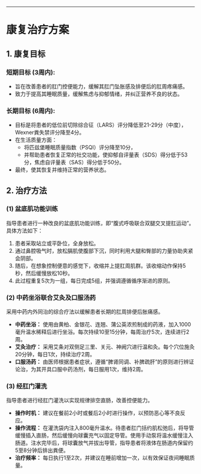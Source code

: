***

# **康复治疗方案**

## **1. 康复目标**

### **短期目标 (3周内):**
* 旨在改善患者的肛门控便能力，缓解其肛门坠胀感及排便后的肛周疼痛感。
* 致力于提高其睡眠质量，缓解焦虑与抑郁情绪，并纠正营养不良的状态。

### **长期目标 (6周内):**
* 目标是将患者的低位前切除综合征（LARS）评分降低至21-29分（中度），Wexner粪失禁评分降至4分。
* 在生活质量方面：
  * 将匹兹堡睡眠质量指数（PSQI）评分降至10分，
  * 并帮助患者恢复正常的社交功能，使抑郁自评量表（SDS）得分低于53分，焦虑自评量表（SAS）得分低于50分。
* 最终，使其恢复并维持正常的营养状态。

## **2. 治疗方法**

### **(1) 盆底肌功能训练**
指导患者进行一种改良的盆底肌功能训练，即“腹式呼吸联合双腿交叉提肛运动”。具体方法如下：
1. 患者采取站立或平卧位，全身放松。
2. 通过鼻腔吸气时，放松膈肌使腹部下沉，同时利用大腿和臀部的力量协助夹紧会阴部。
3. 随后，在想象控制便意的感觉下，收缩并上提肛周肌群。该收缩动作保持5秒，然后缓慢放松10秒。
4. 此过程重复5次为一组，每日完成5组，并强调遵循循序渐进的原则。

### **(2) 中药坐浴联合艾灸及口服汤药**
采用中药内外同治的综合疗法以缓解患者长期的肛周排便后胀痛感。
*   **中药坐浴：** 使用由黄柏、金银花、连翘、蒲公英浓煎制成的药液，加入1000毫升温水稀释后进行坐浴。每次持续10至15分钟，每周治疗5次，连续进行2周。
*   **艾灸治疗：** 采用艾条对双侧足三里、关元、神阙穴进行温和灸。每个穴位施灸20分钟，每日1次，持续治疗2周。
*   **口服汤药：** 由医师根据患者症状，遵循“脾肾同调、补脾疏肝”的原则进行辨证论治，为其开具口服中药汤剂，每日服用1次，维持2周。

### **(3) 经肛门灌洗**
指导患者进行经肛门灌洗以实现规律排空直肠，改善控便能力。
*   **操作时机：** 建议在餐前2小时或餐后2小时进行操作，以预防恶心等不良反应。
*   **操作流程：** 在灌洗袋内注入800毫升温水。待患者肛门括约肌松弛后，将导管缓慢插入直肠，然后缓慢向球囊充气以固定导管。使用手动泵将温水缓慢注入肠道。注水完毕后，将球囊放气并拔出导管，指导患者将液体在肠道内保留约5至8分钟后排出粪便。
*   **治疗频率：** 每日执行1至2次，并建议在睡前增加一次，以有效保证夜间睡眠质量。